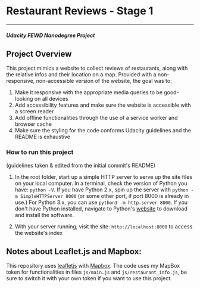 # Restaurant Reviews - Stage 1
---
#### _Udacity FEWD Nanodegree Project_

## Project Overview
This project mimics a website to collect reviews of restaurants, along with the relative infos and their location on a map.
Provided with a non-responsive, non-accessible version of the website, the goal was to:
1. Make it responsive with the appropriate media queries to be good-looking on all devices
2. Add accessibility features and make sure the website is accessible with a screen reader
3. Add offline functionalities through the use of a service worker and browser cache
4. Make sure the styling for the code conforms Udacity guidelines and the README is exhaustive

### How to run this project

(guidelines taken & edited from the initial commit's README)

1. In the root folder, start up a simple HTTP server to serve up the site files on your local computer.
In a terminal, check the version of Python you have: `python -V`. If you have Python 2.x, spin up the server with `python -m SimpleHTTPServer 8000` (or some other port, if port 8000 is already in use.) For Python 3.x, you can use `python3 -m http.server 8000`. If you don't have Python installed, navigate to Python's [website](https://www.python.org/) to download and install the software.

2. With your server running, visit the site: `http://localhost:8000` to access the website's index

## Notes about Leaflet.js and Mapbox:

This repository uses [leafletjs](https://leafletjs.com/) with [Mapbox](https://www.mapbox.com/). The code uses my MapBox token for functionalities in files `js/main.js` and `js/restaurant_info.js`, be sure to switch it with your own token if you want to use this project.